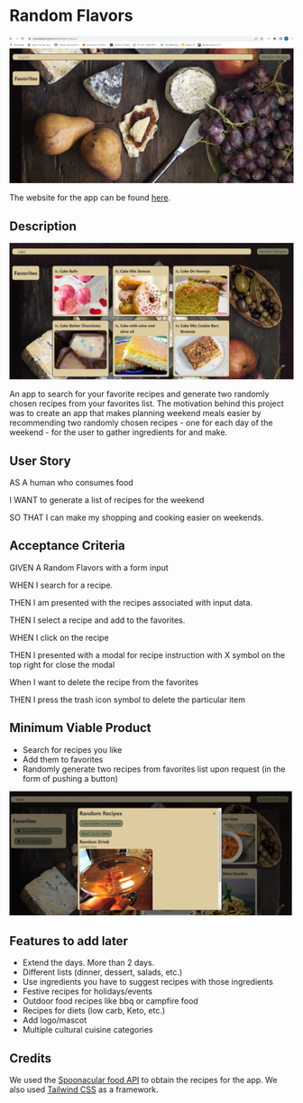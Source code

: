 # Random Flavors

![An image of the app's homepage.](./docs/assets/randomrecipes_homepage.png)

The website for the app can be found [here](https://ryansheehy0.github.io/Random_Flavors/).

## Description

![An image of a search being performed on the Random Flavors app. The word 'cake' appears in the search bar and several pictures of different cakes are on the screen.](./docs/assets/randomrecipes_preview.png)

An app to search for your favorite recipes and generate two randomly chosen recipes from your favorites list. The motivation behind this project was to create an app that makes planning weekend meals easier by recommending two randomly chosen recipes - one for each day of the weekend - for the user to gather ingredients for and make.

## User Story
AS A human who consumes food 

I WANT to generate a list of recipes for the weekend

SO THAT I can make my shopping and cooking easier on weekends.

## Acceptance Criteria

GIVEN A Random Flavors with a form input

WHEN I search for a recipe.

THEN I am presented with the recipes associated with input data.

THEN I select a recipe and add to the favorites.

WHEN I click on the recipe 

THEN I presented with a modal for recipe instruction with X   symbol on the top right  for close the modal

When I want to delete the recipe from the favorites

THEN I press the trash icon symbol to delete the particular item

## Minimum Viable Product
- Search for recipes you like
- Add them to favorites 
- Randomly generate two recipes from favorites list upon request (in the form of pushing a button)

![An image of the results of pushing the 'Random Flavors' button. Two recipes - cake batter chocolates and beef carrot stew - are displayed in a popup modal titled Random Recipes. Below the two recipes, a random drink - London town - is also displayed.](./docs/assets/randomrecipes_preview2.png)

## Features to add later
- Extend the days. More than 2 days.
- Different lists (dinner, dessert, salads, etc.)
- Use ingredients you have to suggest recipes with those ingredients
- Festive recipes for holidays/events
- Outdoor food recipes like bbq or campfire food 
- Recipes for diets (low carb, Keto, etc.)
- Add logo/mascot
- Multiple cultural cuisine categories

## Credits
We used the [Spoonacular food API](https://spoonacular.com/food-api) to obtain the recipes for the app. We also used [Tailwind CSS](https://tailwindcss.com/) as a framework.
